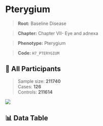 # Pterygium

> **Root:** Baseline Disease  

> **Chapter:** Chapter VII- Eye and adnexa  

> **Phenotype:** Pterygium  

> **Code:** `H7_PTERYGIUM`

## 🧪 All Participants  
> Sample size: **211740**  
> Cases: **126**  
> Controls: **211614**
<img src="/Sensitive/Figures/ALL/Incidence/H7_PTERYGIUM.png"/>

## 📊 Data Table
<CsvTableMRF src="/Sensitive/Data/ALL/Incidence/COX_H7_PTERYGIUM.csv"/>

